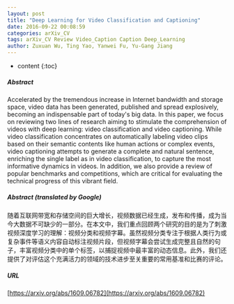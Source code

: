 ```yaml
---
layout: post
title: "Deep Learning for Video Classification and Captioning"
date: 2016-09-22 00:08:59
categories: arXiv_CV
tags: arXiv_CV Review Video_Caption Caption Deep_Learning
author: Zuxuan Wu, Ting Yao, Yanwei Fu, Yu-Gang Jiang
---
```


* content
{:toc}

##### Abstract
Accelerated by the tremendous increase in Internet bandwidth and storage space, video data has been generated, published and spread explosively, becoming an indispensable part of today's big data. In this paper, we focus on reviewing two lines of research aiming to stimulate the comprehension of videos with deep learning: video classification and video captioning. While video classification concentrates on automatically labeling video clips based on their semantic contents like human actions or complex events, video captioning attempts to generate a complete and natural sentence, enriching the single label as in video classification, to capture the most informative dynamics in videos. In addition, we also provide a review of popular benchmarks and competitions, which are critical for evaluating the technical progress of this vibrant field.

##### Abstract (translated by Google)
随着互联网带宽和存储空间的巨大增长，视频数据已经生成，发布和传播，成为当今大数据不可缺少的一部分。在本文中，我们重点回顾两个研究的目的是为了刺激视频深度学习的理解：视频分类和视频字幕。虽然视频分类专注于根据人类行为或复杂事件等语义内容自动标注视频片段，但视频字幕会尝试生成完整且自然的句子，丰富视频分类中的单个标签，以捕捉视频中最丰富的动态信息。此外，我们还提供了对评估这个充满活力的领域的技术进步至关重要的常用基准和比赛的评论。

##### URL
[https://arxiv.org/abs/1609.06782](https://arxiv.org/abs/1609.06782)

